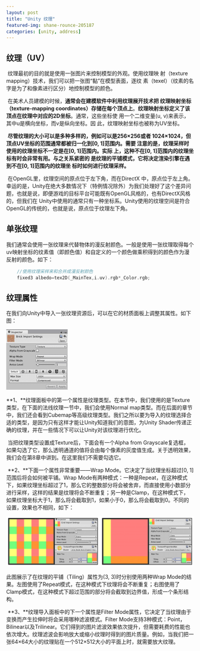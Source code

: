 ```yaml
---
layout: post
title: "Unity 纹理"
featured-img: shane-rounce-205187
categories: [unity, address]
---
```




## 纹理（UV）

​	纹理最初的目的就是使用一张图片来控制模型的外观。使用纹理映 射（texture mapping）技术，我们可以把一张图“黏”在模型表面，逐纹 素（texel）（纹素的名字是为了和像素进行区分）地控制模型的颜色。

​	在美术人员建模的时候，**通常会在建模软件中利用纹理展开技术把 纹理映射坐标（texture-mapping coordinates）存储在每个顶点上**。**纹理映射坐标定义了该顶点在纹理中对应的2D坐标**。通常，这些坐标使 用一个二维变量(u, v)来表示，其中u是横向坐标，而v是纵向坐标。因 此，纹理映射坐标也被称为UV坐标。

​	**尽管纹理的大小可以是多种多样的，例如可以是256×256或者 1024×1024，但顶点UV坐标的范围通常都被归一化到[0, 1]范围内。需要 注意的是，纹理采样时使用的纹理坐标不一定是在[0, 1]范围内。实际 上，这种不在[0, 1]范围内的纹理坐标有时会非常有用。与之关系紧密的 是纹理的平铺模式，它将决定渲染引擎在遇到不在[0, 1]范围内的纹理坐 标时如何进行纹理采样。**

​	在OpenGL里，纹理空间的原点位于左下角，而在DirectX 中，原点位于左上角。幸运的是，Unity在绝大多数情况下（特例情况除外）为我们处理好了这个差异问题，也就是说，即便游戏的目标平台可能既有OpenGL风格的，也有DirectX风格的，但我们在 Unity中使用的通常只有一种坐标系。Unity使用的纹理空间是符合 OpenGL的传统的，也就是说，原点位于纹理左下角。



## 单张纹理

​	我们通常会使用一张纹理来代替物体的漫反射颜色。一般是使用一张纹理取得每个uv映射坐标的纹素值（即颜色值）和自定义的一个颜色做乘积得到的颜色作为漫反射的颜色。如下：

```c
	//使用纹理采样来和合并成漫反射颜色
	fixed3 albedo=tex2D(_MainTex,i.uv).rgb*_Color.rgb;
```





## 纹理属性

在我们向Unity中导入一张纹理资源后，可以在它的材质面板上调整其属性。如下图：

![](../assets/img/resources/improtTexturProperty.jpg)

​	**1、**纹理面板中的第一个属性是纹理类型。在本节中，我们使用的是Texture类型，在下面的法线纹理一节中，我们会使用Normal map类型。而在后面的章节中，我们还会看到Cubemap等高级纹理类型。我们之所以要为导入的纹理选择合适的类型，是因为只有这样才能让Unity知道我们的意图，为Unity Shader传递正确的纹理，并在一些情况下可以让Unity对该纹理进行优化。

​	当把纹理类型设置成Texture后，下面会有一个Alpha from Grayscale复选框，如果勾选了它，那么透明通道的值将会由每个像素的灰度值生成。关于透明效果，我们会在第8章中讲到。在这里我们不需要勾选它。

​	**2、**下面一个属性非常重要——Wrap Mode。它决定了当纹理坐标超过[0, 1]范围后将会如何被平铺。Wrap Mode有两种模式：一种是Repeat，在这种模式下，如果纹理坐标超过了1，那么它的整数部分将会被舍弃，而直接使用小数部分进行采样，这样的结果是纹理将会不断重复；另一种是Clamp，在这种模式下，如果纹理坐标大于1，那么将会截取到1，如果小于0，那么将会截取到0。不同的设置，效果也不相同，如下：

![](../assets/img/resources/wrapModeSetting.jpg)

此图展示了在纹理的平铺（Tiling）属性为(3, 3)时分别使用两种Wrap Mode的结果。左图使用了Repeat模式，在这种模式下纹理将会不断重复；右图使用了Clamp模式，在这种模式下超过范围的部分将会截取到边界值，形成一个条形结构。

​	**3、**纹理导入面板中的下一个属性是Filter Mode属性，它决定了当纹理由于变换而产生拉伸时将会采用哪种滤波模式。Filter Mode支持3种模式：Point，Bilinear以及Trilinear。它们得到的图片滤波效果依次提升，但需要耗费的性能也依次增大。纹理滤波会影响放大或缩小纹理时得到的图片质量。例如，当我们把一张64×64大小的纹理贴在一个512×512大小的平面上时，就需要放大纹理。



























